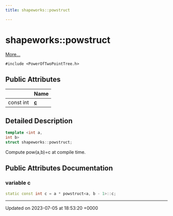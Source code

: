 ```yaml
---
title: shapeworks::powstruct

---
```


# shapeworks::powstruct



 [More...](#detailed-description)


`#include <PowerOfTwoPointTree.h>`

## Public Attributes

|                | Name           |
| -------------- | -------------- |
| const int | **[c](../Classes/structshapeworks_1_1powstruct.md#variable-c)**  |

## Detailed Description

```cpp
template <int a,
int b>
struct shapeworks::powstruct;
```


Compute pow(a,b)=c at compile time. 

## Public Attributes Documentation

### variable c

```cpp
static const int c = a * powstruct<a, b - 1>::c;
```


-------------------------------

Updated on 2023-07-05 at 18:53:20 +0000